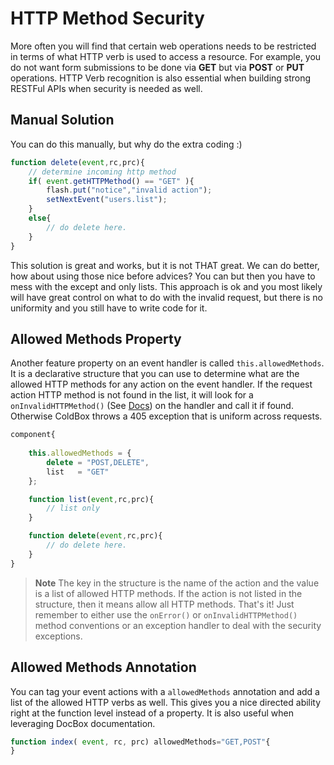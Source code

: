# HTTP Method Security

More often you will find that certain web operations needs to be restricted in terms of what HTTP verb is used to access a resource. For example, you do not want form submissions to be done via **GET** but via **POST** or **PUT** operations. HTTP Verb recognition is also essential when building strong RESTFul APIs when security is needed as well.

## Manual Solution
You can do this manually, but why do the extra coding :)

```js
function delete(event,rc,prc){
	// determine incoming http method
	if( event.getHTTPMethod() == "GET" ){
		flash.put("notice","invalid action");
		setNextEvent("users.list");
	}
	else{
		// do delete here.
	}
}
```

This solution is great and works, but it is not THAT great. We can do better, how about using those nice before advices? You can but then you have to mess with the except and only lists. This approach is ok and you most likely will have great control on what to do with the invalid request, but there is no uniformity and you still have to write code for it.

## Allowed Methods Property

Another feature property on an event handler is called <code>this.allowedMethods</code>. It is a declarative structure that you can use to determine what are the allowed HTTP methods for any action on the event handler. If the request action HTTP method is not found in the list, it will look for a <code>onInvalidHTTPMethod()</code> (See [Docs](convention_methods.md)) on the handler and call it if found.  Otherwise ColdBox throws a 405 exception that is uniform across requests.

```js
component{
	
	this.allowedMethods = { 
		delete = "POST,DELETE",
		list   = "GET"
	};

	function list(event,rc,prc){
		// list only
	}

	function delete(event,rc,prc){
		// do delete here.
	}
}
```

> **Note** The key in the structure is the name of the action and the value is a list of allowed HTTP methods. If the action is not listed in the structure, then it means allow all HTTP methods. That's it! Just remember to either use the <code>onError()</code> or <code>onInvalidHTTPMethod()</code> method conventions or an exception handler to deal with the security exceptions.

## Allowed Methods Annotation

You can tag your event actions with a `allowedMethods` annotation and add a list of the allowed HTTP verbs as well.  This gives you a nice directed ability right at the function level instead of a property.  It is also useful when leveraging DocBox documentation.

```js
function index( event, rc, prc) allowedMethods="GET,POST"{ 
}
```



